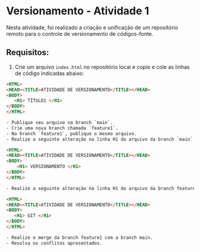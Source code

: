 # Versionamento - Atividade 1

Nesta atividade, foi realizado a criação e unificação de um repositório remoto para o controle de versionamento de códigos-fonte.

## Requisitos:

1. Crie um arquivo `index.html` no repositório local e copie e cole as linhas de código indicadas abaixo:

```html
<HTML>
<HEAD><TITLE>ATIVIDADE DE VERSIONAMENTO</TITLE></HEAD>
<BODY>
   <H1> TÍTULO1 </H1>
</BODY>
</HTML>

- Publique seu arquivo na branch `main`.
- Crie uma nova branch chamada `feature1`.
- Na branch `feature1`, publique o mesmo arquivo.
- Realize a seguinte alteração na linha H1 do arquivo da branch `main`:

<HTML>
<HEAD><TITLE>ATIVIDADE DE VERSIONAMENTO</TITLE></HEAD>
<BODY>
    <H1> VERSIONAMENTO </H1>
</BODY>
</HTML>

- Realize a seguinte alteração na linha H1 do arquivo da branch feature1:

<HTML>
<HEAD><TITLE>ATIVIDADE DE VERSIONAMENTO</TITLE></HEAD>
<BODY>
   <H1> GIT </H1>
</BODY>
</HTML>

- Realize o merge da branch feature1 com a branch main.
- Resolva os conflitos apresentados.